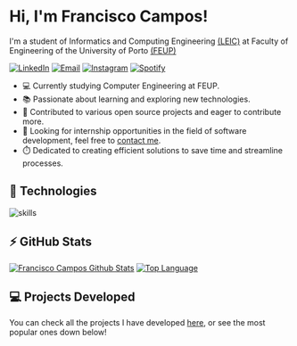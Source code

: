 # Hi, I'm Francisco Campos!

I'm a student of Informatics and Computing Engineering [(LEIC)](https://sigarra.up.pt/feup/en/cur_geral.cur_view?pv_curso_id=22841) at Faculty of Engineering of the University of Porto [(FEUP)](https://sigarra.up.pt/feup/pt/web_page.inicial)

[![LinkedIn](https://img.shields.io/badge/linkedin-%230077B5.svg?&style=for-the-badge&logo=linkedin&logoColor=white)](https://www.linkedin.com/in/francisco-campos-6b31021ab/) [![Email](https://shields.io/badge/gmail-%23EA4335.svg?&style=for-the-badge&logo=gmail&logoColor=white)](mailto:franciscosccampos@gmail.com) [![Instagram](https://shields.io/badge/instagram-%23E1306C.svg?&style=for-the-badge&logo=instagram&logoColor=white)](https://www.instagram.com/francisco.campos03/) [![Spotify](https://img.shields.io/badge/spotify-%231DB954.svg?&style=for-the-badge&logo=spotify&logoColor=white)](https://open.spotify.com/user/franciscosccampos?si=d7f66e6085074651)

 - 💻 Currently studying Computer Engineering at FEUP.
 - 📚 Passionate about learning and exploring new technologies.
 - 🌟 Contributed to various open source projects and eager to contribute more.
 - 📧 Looking for internship opportunities in the field of software development, feel free to [contact me](mailto:franciscosccampos@gmail.com).
 - ⏱️ Dedicated to creating efficient solutions to save time and streamline processes.

## 🔧 Technologies

![skills](https://skillicons.dev/icons?i=c,cpp,java,dart,py,html,css,js,php,git,github,gitlab,linux,sqlite,firebase&theme=light)

## ⚡ GitHub Stats

[![Francisco Campos Github Stats](https://readme-stats.warengonzaga.com/api?username=francis802&show_icons=true&count_private=true)](https://github.com/warengonzaga/github-readme-stats) [![Top Language](https://readme-stats.warengonzaga.com/api/top-langs?username=francis802&layout=compact)](https://github.com/warengonzaga/github-readme-stats)

## 💻 Projects Developed

You can check all the projects I have developed [here](PROJECTS.md), or see the most popular ones down below!
